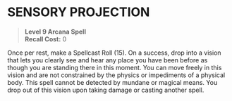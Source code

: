 ﻿---
tags:
  - Ability
  - CharacterOption
name: 'SENSORY PROJECTION'
level: 9
domain: 'Arcana'
type: 'Spell'
recall: '0'
description: 'Once per rest, make a Spellcast Roll (15). On a success, drop into a vision that lets you clearly see and hear any place you have been before as though you are standing there in this moment. You can move freely in this vision and are not constrained by the physics or impediments of a physical body. This spell cannot be detected by mundane or magical means. You drop out of this vision upon taking damage or casting another spell.'
---
# SENSORY PROJECTION

> **Level 9 Arcana Spell**  
> **Recall Cost:** 0

Once per rest, make a Spellcast Roll (15). On a success, drop into a vision that lets you clearly see and hear any place you have been before as though you are standing there in this moment. You can move freely in this vision and are not constrained by the physics or impediments of a physical body. This spell cannot be detected by mundane or magical means. You drop out of this vision upon taking damage or casting another spell.
